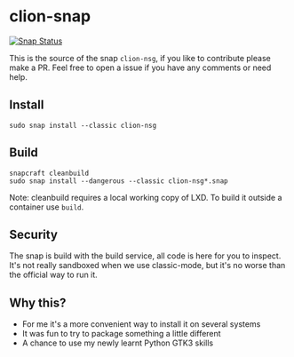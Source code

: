 # clion-snap
[![Snap Status](https://build.snapcraft.io/badge/nsg/clion-snap.svg)](https://build.snapcraft.io/user/nsg/clion-snap)

This is the source of the snap `clion-nsg`, if you like to contribute please make a PR. Feel free to open a issue if you have any comments or need help.

## Install

```
sudo snap install --classic clion-nsg
```

## Build

```
snapcraft cleanbuild
sudo snap install --dangerous --classic clion-nsg*.snap
```

Note: cleanbuild requires a local working copy of LXD. To build it outside a container use `build`.

## Security

The snap is build with the build service, all code is here for you to inspect. It's not really sandboxed when we use classic-mode, but it's no worse than the official way to run it.

## Why this?

* For me it's a more convenient way to install it on several systems
* It was fun to try to package something a little different
* A chance to use my newly learnt Python GTK3 skills

